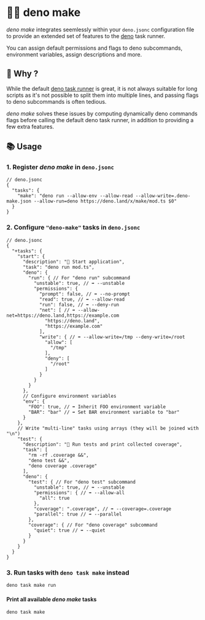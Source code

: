 # 🍳🦕 deno make

_deno make_ integrates seemlessly within your `deno.jsonc` configuration file to provide an extended set of features to
the [deno](https://deno.land) task runner.

You can assign default permissions and flags to deno subcommands, environment variables, assign descriptions and more.

## 💭 Why ?

While the default [deno task runner](https://docs.deno.com/runtime/manual/tools/task_runner) is great, it is not always
suitable for long scripts as it's not possible to split them into multiple lines, and passing flags to deno subcommands
is often tedious.

_deno make_ solves these issues by computing dynamically deno commands flags before calling the default deno task
runner, in addition to providing a few extra features.

## 📚 Usage

### 1. Register _deno make_ in `deno.jsonc`

```jsonc
// deno.jsonc
{
  "tasks": {
    "make": "deno run --allow-env --allow-read --allow-write=.deno-make.json --allow-run=deno https://deno.land/x/make/mod.ts $0"
  }
}
```

### 2. Configure `"deno-make"` tasks in `deno.jsonc`

```jsonc
// deno.jsonc
{
  "+tasks": {
    "start": {
      "description": "🍱 Start application",
      "task": "deno run mod.ts",
      "deno": {
        "run": { // For "deno run" subcommand
          "unstable": true, // ➡️ --unstable
          "permissions": {
            "prompt": false, // ➡️ --no-prompt
            "read": true, // ➡️ --allow-read
            "run": false, // ➡️ --deny-run
            "net": [ // ➡️ --allow-net=https://deno.land,https://example.com
              "https://deno.land",
              "https://example.com"
            ],
            "write": { // ➡️ --allow-write=/tmp --deny-write=/root
              "allow": [
                "/tmp"
              ],
              "deny": [
                "/root"
              ]
            }
          }
        }
      },
      // Configure environment variables
      "env": {
        "FOO": true, // ➡️ Inherit FOO environment variable
        "BAR": "bar" // ➡️ Set BAR environment variable to "bar"
      }
    },
    // Write "multi-line" tasks using arrays (they will be joined with "\n")
    "test": {
      "description": "🧪 Run tests and print collected coverage",
      "task": [
        "rm -rf .coverage &&",
        "deno test &&",
        "deno coverage .coverage"
      ],
      "deno": {
        "test": { // For "deno test" subcommand
          "unstable": true, // ➡️ --unstable
          "permissions": { // ➡️ --allow-all
            "all": true
          },
          "coverage": ".coverage", // ➡️ --coverage=.coverage
          "parallel": true // ➡️ --parallel
        },
        "coverage": { // For "deno coverage" subcommand
          "quiet": true // ➡️ --quiet
        }
      }
    }
  }
}
```

### 3. Run tasks with `deno task make` instead

```bash
deno task make run
```

#### Print all available _deno make_ tasks

```bash
deno task make
```
